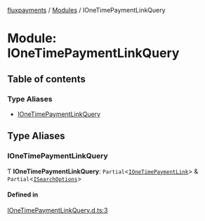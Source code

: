 [fluxpayments](../README.md) / [Modules](../modules.md) / IOneTimePaymentLinkQuery

# Module: IOneTimePaymentLinkQuery

## Table of contents

### Type Aliases

- [IOneTimePaymentLinkQuery](IOneTimePaymentLinkQuery.md#ionetimepaymentlinkquery)

## Type Aliases

### IOneTimePaymentLinkQuery

Ƭ **IOneTimePaymentLinkQuery**: `Partial`\<[`IOneTimePaymentLink`](../interfaces/IOneTimePaymentLink.IOneTimePaymentLink.md)\> & `Partial`\<[`ISearchOptions`](../interfaces/ISearchOptions.ISearchOptions.md)\>

#### Defined in

[IOneTimePaymentLinkQuery.d.ts:3](https://github.com/fluxpayments1/fluxpayments_api_ts/blob/1b25baad093a1854477117947c762b47e7098e43/src/types/flux_types/IOneTimePaymentLinkQuery.d.ts#L3)
